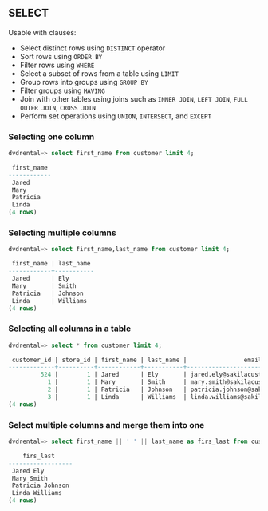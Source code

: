 
## SELECT 

Usable with clauses:

- Select distinct rows using `DISTINCT` operator
- Sort rows using `ORDER BY`
- Filter rows using `WHERE`
- Select a subset of rows from a table using `LIMIT` 
- Group rows into groups using `GROUP BY`
- Filter groups using `HAVING`
- Join with other tables using joins such as `INNER JOIN`, `LEFT JOIN`, `FULL OUTER JOIN`, `CROSS JOIN`
- Perform set operations using `UNION`, `INTERSECT`, and `EXCEPT`

### Selecting one column 

```sql
dvdrental=> select first_name from customer limit 4;

 first_name 
------------
 Jared
 Mary
 Patricia
 Linda
(4 rows)
```

### Selecting multiple columns

```sql
dvdrental=> select first_name,last_name from customer limit 4;

 first_name | last_name 
------------+-----------
 Jared      | Ely
 Mary       | Smith
 Patricia   | Johnson
 Linda      | Williams
(4 rows)
```

### Selecting all columns in a table

```sql
dvdrental=> select * from customer limit 4;

 customer_id | store_id | first_name | last_name |                email                | address_id | activebool | create_date |       last_update       | active 
-------------+----------+------------+-----------+-------------------------------------+------------+------------+-------------+-------------------------+--------
         524 |        1 | Jared      | Ely       | jared.ely@sakilacustomer.org        |        530 | t          | 2006-02-14  | 2013-05-26 14:49:45.738 |      1
           1 |        1 | Mary       | Smith     | mary.smith@sakilacustomer.org       |          5 | t          | 2006-02-14  | 2013-05-26 14:49:45.738 |      1
           2 |        1 | Patricia   | Johnson   | patricia.johnson@sakilacustomer.org |          6 | t          | 2006-02-14  | 2013-05-26 14:49:45.738 |      1
           3 |        1 | Linda      | Williams  | linda.williams@sakilacustomer.org   |          7 | t          | 2006-02-14  | 2013-05-26 14:49:45.738 |      1
(4 rows)
```

### Select multiple columns and merge them into one

```sql
dvdrental=> select first_name || ' ' || last_name as firs_last from customer limit 4;

    firs_last     
------------------
 Jared Ely
 Mary Smith
 Patricia Johnson
 Linda Williams
(4 rows)
```
